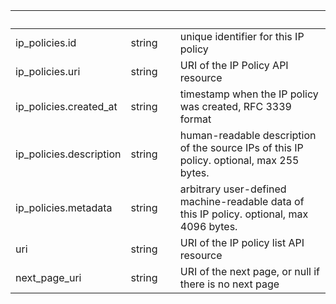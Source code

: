 
|&nbsp;|&nbsp;|&nbsp;|&nbsp;|
|---|---|---|---|
| ip_policies.id | string | | unique identifier for this IP policy |
| ip_policies.uri | string | | URI of the IP Policy API resource |
| ip_policies.created_at | string | | timestamp when the IP policy was created, RFC 3339 format |
| ip_policies.description | string | | human-readable description of the source IPs of this IP policy. optional, max 255 bytes. |
| ip_policies.metadata | string | | arbitrary user-defined machine-readable data of this IP policy. optional, max 4096 bytes. |
| uri | string | | URI of the IP policy list API resource |
| next_page_uri | string | | URI of the next page, or null if there is no next page |